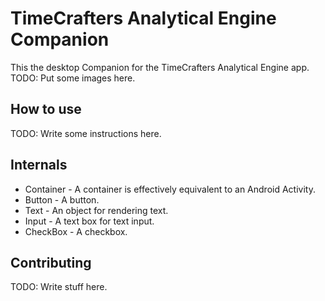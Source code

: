 # TimeCrafters Analytical Engine Companion
This the desktop Companion for the TimeCrafters Analytical Engine app.
TODO: Put some images here.

## How to use
TODO: Write some instructions here.

## Internals
* Container - A container is effectively equivalent to an Android Activity.
* Button - A button.
* Text - An object for rendering text.
* Input - A text box for text input.
* CheckBox - A checkbox.

## Contributing
TODO: Write stuff here.

